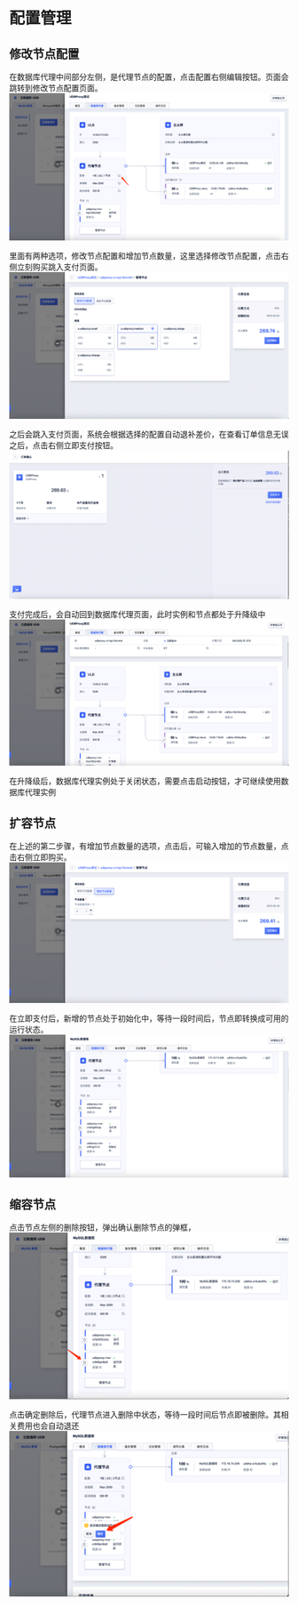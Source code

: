 # 配置管理


## 修改节点配置

在数据库代理中间部分左侧，是代理节点的配置，点击配置右侧编辑按钮。页面会跳转到修改节点配置页面。
![image](/images/proxy-node-11.png)

里面有两种选项，修改节点配置和增加节点数量，这里选择修改节点配置，点击右侧立刻购买跳入支付页面。
![img.png](/images/proxy-node-12.png)

之后会跳入支付页面，系统会根据选择的配置自动退补差价，在查看订单信息无误之后，点击右侧立即支付按钮。
![img.png](/images/proxy-node-13.png)

支付完成后，会自动回到数据库代理页面，此时实例和节点都处于升降级中
![img.png](/images/proxy-node-14.png)

在升降级后，数据库代理实例处于关闭状态，需要点击启动按钮，才可继续使用数据库代理实例


## 扩容节点
在上述的第二步骤，有增加节点数量的选项，点击后，可输入增加的节点数量，点击右侧立即购买。
![img.png](/images/proxy-node-15.png)

在立即支付后，新增的节点处于初始化中，等待一段时间后，节点即转换成可用的运行状态。
![img.png](/images/proxy-node-10.png)

## 缩容节点

点击节点左侧的删除按钮，弹出确认删除节点的弹框，
![img.png](/images/proxy-node-8.png)

点击确定删除后，代理节点进入删除中状态，等待一段时间后节点即被删除。其相关费用也会自动退还
![img.png](/images/proxy-node-9.png)
